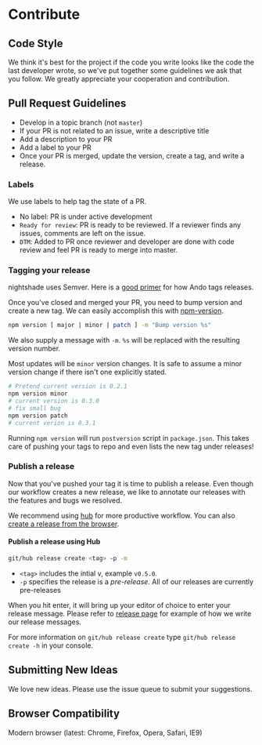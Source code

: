 # Contribute


## Code Style

We think it's best for the project if the code you write looks like the code the last developer wrote, so we've put together some guidelines we ask that you follow. We greatly appreciate your cooperation and contribution.


## Pull Request Guidelines

- Develop in a topic branch (not `master`)
- If your PR is not related to an issue, write a descriptive title
- Add a description to your PR
- Add a label to your PR
- Once your PR is merged, update the version, create a tag, and write a release.

### Labels

We use labels to help tag the state of a PR.

* No label: PR is under active development
* `Ready for review`: PR is ready to be reviewed. If a reviewer finds any issues,
comments are left on the issue.
* `DTM`: Added to PR once reviewer and developer are done with code review and feel PR is ready to merge into master.

### Tagging your release

nightshade uses Semver. Here is a [good primer](http://www.sitepoint.com/semantic-versioning-why-you-should-using/) for how Ando tags releases.

Once you've closed and merged your PR, you need to bump version
and create a new tag. We can easily accomplish this with [npm-version](https://docs.npmjs.com/cli/version).

```sh
npm version [ major | minor | patch ] -m "Bump version %s"
```

We also supply a message with `-m`. `%s` will be replaced with the resulting
version number.

Most updates will be `minor` version changes. It is safe to assume a minor version
change if there isn't one explicitly stated.

```sh
# Pretend current version is 0.2.1
npm version minor
# current version is 0.3.0
# fix small bug
npm version patch
# current verion is 0.3.1
```

Running `npm version` will run `postversion` script in `package.json`. This takes care
of pushing your tags to repo and even lists the new tag under releases!


### Publish a release


Now that you've pushed your tag it is time to publish a release. Even though our
workflow creates a new release, we like to annotate our releases with the features
and bugs we resolved.

We recommend using  [hub](https://github.com/github/hub) for more productive workflow. You can also
[create a release from the browser](https://github.com/CasperSleep/Ando/releases).


#### Publish a release using Hub

```sh
git/hub release create <tag> -p -m
```


* `<tag>` includes the intial v, example `v0.5.0`.
* `-p` specifies the release is a _pre-release_. All of our releases are currently pre-releases

When you hit enter, it will bring up your editor of choice to enter your release message. Please refer to [release page](https://github.com/CasperSleep/Ando/releases) for example of how we write our release messages.

For more information on `git/hub release create` type `git/hub release create -h` in your console.


## Submitting New Ideas

We love new ideas. Please use the issue queue to submit your suggestions.


## Browser Compatibility

Modern browser (latest: Chrome, Firefox, Opera, Safari, IE9)


